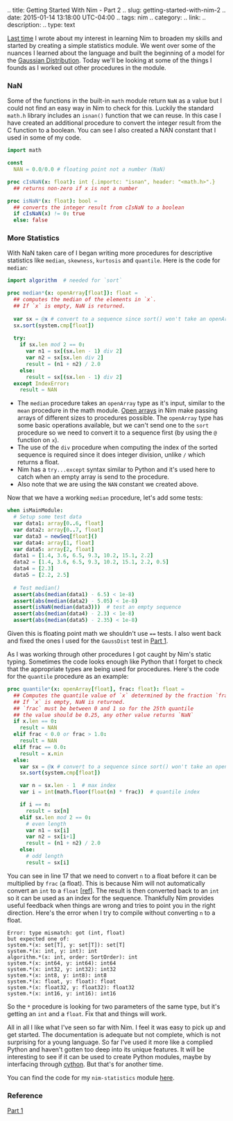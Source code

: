 .. title: Getting Started With Nim - Part 2
.. slug: getting-started-with-nim-2
.. date: 2015-01-14 13:18:00 UTC-04:00
.. tags: nim
.. category: 
.. link: 
.. description: 
.. type: text

[Last time][part-1] I wrote about my interest in learning Nim to broaden my skills and started by creating a simple statistics module. We went over some of the nuances I learned about the language and built the beginning of a model for the [Gaussian Distribution][gauss-wiki]. Today we'll be looking at some of the things I founds as I worked out other procedures in the module.

<!-- TEASER_END -->

### NaN
Some of the functions in the built-in `math` module return `NaN` as a value but I could not find an easy way in Nim to check for this. Luckily the standard `math.h` library includes an `isnan()` function that we can reuse. In this case I have created an additional procedure to convert the integer result from the C function to a boolean. You can see I also created a NAN constant that I used in some of my code. 

``` nim
import math

const
  NAN = 0.0/0.0 # floating point not a number (NaN)

proc cIsNaN(x: float): int {.importc: "isnan", header: "<math.h>".}
  ## returns non-zero if x is not a number

proc isNaN*(x: float): bool =
  ## converts the integer result from cIsNaN to a boolean
  if cIsNaN(x) != 0: true
  else: false
```

### More Statistics
With NaN taken care of I began writing more procedures for descriptive statistics like `median`, `skewness`, `kurtosis` and `quantile`. Here is the code for `median`:

``` nim
import algorithm  # needed for `sort`

proc median*(x: openArray[float]): float = 
  ## computes the median of the elements in `x`. 
  ## If `x` is empty, NaN is returned.
  
  var sx = @x # convert to a sequence since sort() won't take an openArray
  sx.sort(system.cmp[float])
  
  try:
    if sx.len mod 2 == 0:
      var n1 = sx[(sx.len - 1) div 2]
      var n2 = sx[sx.len div 2]
      result = (n1 + n2) / 2.0
    else:
      result = sx[(sx.len - 1) div 2]
  except IndexError:
    result = NAN
```

  - The `median` procedure takes an `openArray` type as it's input, similar to the `mean` procedure in the math module. [Open arrays](http://nim-lang.org/manual.html#open-arrays) in Nim make passing arrays of different sizes to procedures possible. The `openArray` type has some basic operations available, but we can't send one to the `sort` procedure so we need to convert it to a sequence first (by using the `@` function on `x`).
  - The use of the `div` procedure when computing the index of the sorted sequence is required since it does integer division, unlike `/` which returns a float.
  - Nim has a `try...except` syntax similar to Python and it's used here to catch when an empty array is send to the procedure.
  - Also note that we are using the `NAN` constant we created above.
  
Now that we have a working `median` procedure, let's add some tests:

``` nim
when isMainModule:
  # Setup some test data
  var data1: array[0..6, float]
  var data2: array[0..7, float]
  var data3 = newSeq[float]()
  var data4: array[1, float]
  var data5: array[2, float]
  data1 = [1.4, 3.6, 6.5, 9.3, 10.2, 15.1, 2.2]
  data2 = [1.4, 3.6, 6.5, 9.3, 10.2, 15.1, 2.2, 0.5]
  data4 = [2.3]
  data5 = [2.2, 2.5]
  
  # Test median()
  assert(abs(median(data1) - 6.5) < 1e-8)
  assert(abs(median(data2) - 5.05) < 1e-8)
  assert(isNaN(median(data3)))  # test an empty sequence
  assert(abs(median(data4) - 2.3) < 1e-8)
  assert(abs(median(data5) - 2.35) < 1e-8) 
```

Given this is floating point math we shouldn't use `==` tests.  I also went back and fixed the ones I used for the `GaussDist` test in [Part 1][part-1]. 

As I was working through other procedures I got caught by Nim's static typing. Sometimes the code looks enough like Python that I forget to check that the appropriate types are being used for procedures. Here's the code for the `quantile` procedure as an example:

``` nim
proc quantile*(x: openArray[float], frac: float): float = 
  ## Computes the quantile value of `x` determined by the fraction `frac`
  ## If `x` is empty, NaN is returned.
  ## `frac` must be between 0 and 1 so for the 25th quantile 
  ## the value should be 0.25, any other value returns `NaN`
  if x.len == 0:
    result = NAN  
  elif frac < 0.0 or frac > 1.0:
    result = NAN
  elif frac == 0.0:
    result = x.min
  else:
    var sx = @x # convert to a sequence since sort() won't take an openArray
    sx.sort(system.cmp[float])

    var n = sx.len - 1  # max index
    var i = int(math.floor(float(n) * frac))  # quantile index

    if i == n:
      result = sx[n]
    elif sx.len mod 2 == 0:
      # even length
      var n1 = sx[i]
      var n2 = sx[i+1]
      result = (n1 + n2) / 2.0
    else:
      # odd length
      result = sx[i]
```

You can see in line 17 that we need to convert `n` to a float before it can be multiplied by `frac` (a float). This is because Nim will not automatically convert an `int` to a `float` [[ref](http://nim-lang.org/tut1.html#floats)]. The result is then converted back to an `int` so it can be used as an index for the sequence. Thankfully Nim provides useful feedback when things are wrong and tries to point you in the right direction.  Here's the error when I try to compile without converting `n` to a float.

	Error: type mismatch: got (int, float)
	but expected one of:
	system.*(x: set[T], y: set[T]): set[T]
	system.*(x: int, y: int): int
	algorithm.*(x: int, order: SortOrder): int
	system.*(x: int64, y: int64): int64
	system.*(x: int32, y: int32): int32
	system.*(x: int8, y: int8): int8
	system.*(x: float, y: float): float
	system.*(x: float32, y: float32): float32
	system.*(x: int16, y: int16): int16
	
	
So the `*` procedure is looking for two parameters of the same type, but it's getting an `int` and a `float`. Fix that and things will work.

All in all I like what I've seen so far with Nim. I feel it was easy to pick up and get started. The documentation is adequate but not complete, which is not surprising for a young language. So far I've used it more like a complied Python and haven't gotten too deep into its unique features. It will be interesting to see if it can be used to create Python modules, maybe by interfacing through [cython](http://cython.org/). But that's for another time.

You can find the code for my `nim-statistics` module [here](https://github.com/akehrer/nim-statistics).

### Reference
[Part 1][part-1]  

[part-1]: link://slug/getting-started-with-nim
[gauss-wiki]: http://en.wikipedia.org/wiki/Normal_distribution